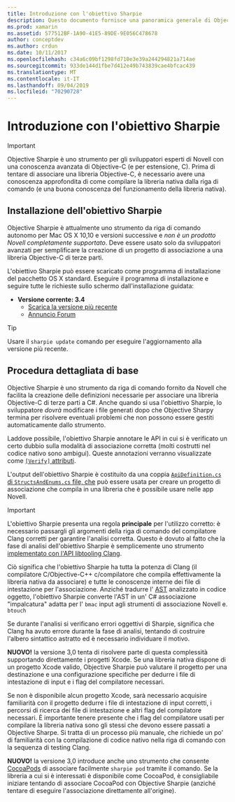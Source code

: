 ```yaml
---
title: Introduzione con l'obiettivo Sharpie
description: Questo documento fornisce una panoramica generale di Objective Sharpie, lo strumento usato per automatizzare la creazione di C# associazioni nel codice Objective-C.
ms.prod: xamarin
ms.assetid: 577512BF-1A90-41E5-89DE-9E056C478678
author: conceptdev
ms.author: crdun
ms.date: 10/11/2017
ms.openlocfilehash: c34a6c09bf1298fd710e3e39a244294821a714ae
ms.sourcegitcommit: 933de144d1fbe7d412e49b743839cae4bfcac439
ms.translationtype: MT
ms.contentlocale: it-IT
ms.lasthandoff: 09/04/2019
ms.locfileid: "70290728"
---
```

# <a name="getting-started-with-objective-sharpie"></a>Introduzione con l'obiettivo Sharpie

> [!IMPORTANT]
> Objective Sharpie è uno strumento per gli sviluppatori esperti di Novell con una conoscenza avanzata di Objective-C (e per estensione, C). Prima di tentare di associare una libreria Objective-C, è necessario avere una conoscenza approfondita di come compilare la libreria nativa dalla riga di comando (e una buona conoscenza del funzionamento della libreria nativa).

<a name="installing" />

## <a name="installing-objective-sharpie"></a>Installazione dell'obiettivo Sharpie

Objective Sharpie è attualmente uno strumento da riga di comando autonomo per Mac OS X 10,10 e versioni successive e _non è un prodotto Novell completamente supportato_. Deve essere usato solo da sviluppatori avanzati per semplificare la creazione di un progetto di associazione a una libreria Objective-C di terze parti.

L'obiettivo Sharpie può essere scaricato come programma di installazione del pacchetto OS X standard.
Eseguire il programma di installazione e seguire tutte le richieste sullo schermo dall'installazione guidata:

- **Versione corrente: 3.4**
  - [Scarica la versione più recente](https://dl.xamarin.com/objective-sharpie/ObjectiveSharpie.pkg)
  - [Annuncio Forum](https://forums.xamarin.com/discussion/104800/objective-sharpie-3-4)

> [!TIP]
> Usare il `sharpie update` comando per eseguire l'aggiornamento alla versione più recente.

## <a name="basic-walkthrough"></a>Procedura dettagliata di base

Objective Sharpie è uno strumento da riga di comando fornito da Novell che facilita la creazione delle definizioni necessarie per associare una libreria Objective-C di terze parti a C#.
Anche quando si usa l'obiettivo Sharpie, lo sviluppatore *dovrà* modificare i file generati dopo che Objective Sharpy termina per risolvere eventuali problemi che non possono essere gestiti automaticamente dallo strumento.

Laddove possibile, l'obiettivo Sharpie annotare le API in cui si è verificato un certo dubbio sulla modalità di associazione corretta (molti costrutti nel codice nativo sono ambigui).
Queste annotazioni verranno visualizzate come [ `[Verify]` attributi](~/cross-platform/macios/binding/objective-sharpie/platform/verify.md).

L'output dell'obiettivo Sharpie è costituito da una coppia [ `ApiDefinition.cs` di `StructsAndEnums.cs` file, che](~/cross-platform/macios/binding/objective-sharpie/platform/apidefinitions-structsandenums.md) può essere usata per creare un progetto di associazione che compila in una libreria che è possibile usare nelle app Novell.

> [!IMPORTANT]
> L'obiettivo Sharpie presenta una regola **principale** per l'utilizzo corretto: è necessario passargli gli argomenti della riga di comando del compilatore Clang corretti per garantire l'analisi corretta. Questo è dovuto al fatto che la fase di analisi dell'obiettivo Sharpie è semplicemente uno strumento [implementato con l'API libtooling Clang](http://clang.llvm.org/docs/LibTooling.html).

Ciò significa che l'obiettivo Sharpie ha tutta la potenza di Clang (il compilatore C/Objective-C++ c/compilatore che compila effettivamente la libreria nativa da associare) e tutte le conoscenze interne dei file di intestazione per l'associazione.
Anziché tradurre l' [AST](https://en.wikipedia.org/wiki/Abstract_syntax_tree) analizzato in codice oggetto, l'obiettivo Sharpie converte l'AST in un' C# associazione "impalcatura" adatta per l' `bmac` input agli strumenti di associazione Novell e. `btouch`

Se durante l'analisi si verificano errori oggettivi di Sharpie, significa che Clang ha avuto errore durante la fase di analisi, tentando di costruire l'albero sintattico astratto ed è necessario individuare il motivo.

**NUOVO!** la versione 3,0 tenta di risolvere parte di questa complessità supportando direttamente i progetti Xcode. Se una libreria nativa dispone di un progetto Xcode valido, Objective Sharpie può valutare il progetto per una destinazione e una configurazione specifiche per dedurre i file di intestazione di input e i flag del compilatore necessari.

Se non è disponibile alcun progetto Xcode, sarà necessario acquisire familiarità con il progetto dedurre i file di intestazione di input corretti, i percorsi di ricerca dei file di intestazione e altri flag del compilatore necessari. È importante tenere presente che i flag del compilatore usati per compilare la libreria nativa sono gli stessi che devono essere passati a Objective Sharpe. Si tratta di un processo più manuale, che richiede un po' di familiarità con la compilazione di codice nativo nella riga di comando con la sequenza di testing Clang.

**NUOVO!** la versione 3,0 introduce anche uno strumento che consente [CocoaPods](https://cocoapods.org) di associare facilmente `sharpie pod` tramite il comando.
Se la libreria a cui si è interessati è disponibile come CocoaPod, è consigliabile iniziare tentando di associare CocoaPod con Objective Sharpie (anziché tentare di eseguire l'associazione direttamente all'origine).
